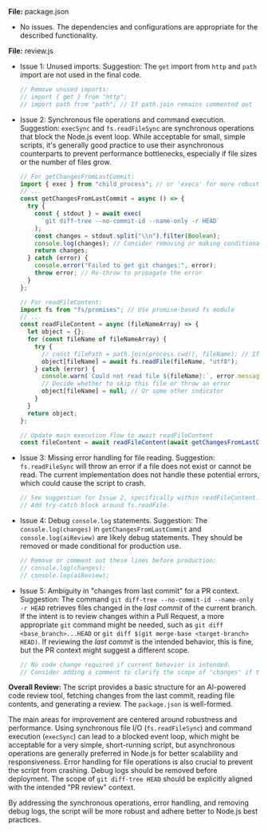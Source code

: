 **File:** package.json

- No issues. The dependencies and configurations are appropriate for the described functionality.

**File:** review.js

- Issue 1: Unused imports.
  Suggestion: The `get` import from `http` and `path` import are not used in the final code.
  ```javascript
  // Remove unused imports:
  // import { get } from "http";
  // import path from "path"; // If path.join remains commented out
  ```
- Issue 2: Synchronous file operations and command execution.
  Suggestion: `execSync` and `fs.readFileSync` are synchronous operations that block the Node.js event loop. While acceptable for small, simple scripts, it's generally good practice to use their asynchronous counterparts to prevent performance bottlenecks, especially if file sizes or the number of files grow.

  ```javascript
  // For getChangesFromLastCommit:
  import { exec } from "child_process"; // or 'execa' for more robust error handling
  // ...
  const getChangesFromLastCommit = async () => {
    try {
      const { stdout } = await exec(
        `git diff-tree --no-commit-id --name-only -r HEAD`
      );
      const changes = stdout.split("\\n").filter(Boolean);
      console.log(changes); // Consider removing or making conditional for production
      return changes;
    } catch (error) {
      console.error("Failed to get git changes:", error);
      throw error; // Re-throw to propagate the error
    }
  };

  // For readFileContent:
  import fs from "fs/promises"; // Use promise-based fs module
  // ...
  const readFileContent = async (fileNameArray) => {
    let object = {};
    for (const fileName of fileNameArray) {
      try {
        // const filePath = path.join(process.cwd(), fileName); // If you decide to use path.join
        object[fileName] = await fs.readFile(fileName, "utf8");
      } catch (error) {
        console.warn(`Could not read file ${fileName}:`, error.message);
        // Decide whether to skip this file or throw an error
        object[fileName] = null; // Or some other indicator
      }
    }
    return object;
  };

  // Update main execution flow to await readFileContent
  const fileContent = await readFileContent(await getChangesFromLastCommit());
  ```

- Issue 3: Missing error handling for file reading.
  Suggestion: `fs.readFileSync` will throw an error if a file does not exist or cannot be read. The current implementation does not handle these potential errors, which could cause the script to crash.
  ```javascript
  // See suggestion for Issue 2, specifically within readFileContent.
  // Add try-catch block around fs.readFile.
  ```
- Issue 4: Debug `console.log` statements.
  Suggestion: The `console.log(changes)` in `getChangesFromLastCommit` and `console.log(aiReview)` are likely debug statements. They should be removed or made conditional for production use.
  ```javascript
  // Remove or comment out these lines before production:
  // console.log(changes);
  // console.log(aiReview);
  ```
- Issue 5: Ambiguity in "changes from last commit" for a PR context.
  Suggestion: The command `git diff-tree --no-commit-id --name-only -r HEAD` retrieves files changed in the _last commit_ of the current branch. If the intent is to review changes within a Pull Request, a more appropriate `git` command might be needed, such as `git diff <base_branch>...HEAD` or `git diff $(git merge-base <target-branch> HEAD)`. If reviewing the _last commit_ is the intended behavior, this is fine, but the PR context might suggest a different scope.
  ```javascript
  // No code change required if current behavior is intended.
  // Consider adding a comment to clarify the scope of "changes" if this script is for a specific use case (e.g., reviewing only the immediate last commit).
  ```

**Overall Review:**
The script provides a basic structure for an AI-powered code review tool, fetching changes from the last commit, reading file contents, and generating a review. The `package.json` is well-formed.

The main areas for improvement are centered around robustness and performance. Using synchronous file I/O (`fs.readFileSync`) and command execution (`execSync`) can lead to a blocked event loop, which might be acceptable for a very simple, short-running script, but asynchronous operations are generally preferred in Node.js for better scalability and responsiveness. Error handling for file operations is also crucial to prevent the script from crashing. Debug logs should be removed before deployment. The scope of `git diff-tree HEAD` should be explicitly aligned with the intended "PR review" context.

By addressing the synchronous operations, error handling, and removing debug logs, the script will be more robust and adhere better to Node.js best practices.
